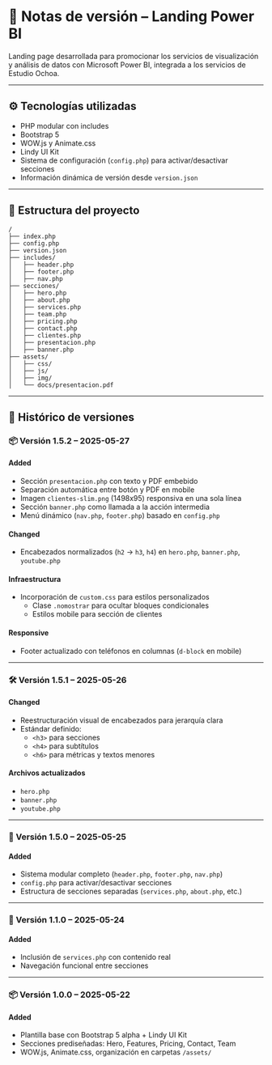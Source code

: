 # 📄 Notas de versión – Landing Power BI

Landing page desarrollada para promocionar los servicios de visualización y análisis de datos con Microsoft Power BI, integrada a los servicios de Estudio Ochoa.

---

## ⚙️ Tecnologías utilizadas

- PHP modular con includes
- Bootstrap 5
- WOW.js y Animate.css
- Lindy UI Kit
- Sistema de configuración (`config.php`) para activar/desactivar secciones
- Información dinámica de versión desde `version.json`

---

## 📁 Estructura del proyecto

```
/
├── index.php
├── config.php
├── version.json
├── includes/
│   ├── header.php
│   ├── footer.php
│   ├── nav.php
├── secciones/
│   ├── hero.php
│   ├── about.php
│   ├── services.php
│   ├── team.php
│   ├── pricing.php
│   ├── contact.php
│   ├── clientes.php
│   ├── presentacion.php
│   ├── banner.php
├── assets/
│   ├── css/
│   ├── js/
│   ├── img/
│   └── docs/presentacion.pdf
```

---

## 📝 Histórico de versiones

### 📦 Versión 1.5.2 – 2025-05-27

#### Added
- Sección `presentacion.php` con texto y PDF embebido
- Separación automática entre botón y PDF en mobile
- Imagen `clientes-slim.png` (1498x95) responsiva en una sola línea
- Sección `banner.php` como llamada a la acción intermedia
- Menú dinámico (`nav.php`, `footer.php`) basado en `config.php`

#### Changed
- Encabezados normalizados (`h2` → `h3`, `h4`) en `hero.php`, `banner.php`, `youtube.php`

#### Infraestructura
- Incorporación de `custom.css` para estilos personalizados
  - Clase `.nomostrar` para ocultar bloques condicionales
  - Estilos mobile para sección de clientes

#### Responsive
- Footer actualizado con teléfonos en columnas (`d-block` en mobile)

---

### 🛠 Versión 1.5.1 – 2025-05-26

#### Changed
- Reestructuración visual de encabezados para jerarquía clara
- Estándar definido:
  - `<h3>` para secciones
  - `<h4>` para subtítulos
  - `<h6>` para métricas y textos menores

#### Archivos actualizados
- `hero.php`
- `banner.php`
- `youtube.php`

---

### 🔧 Versión 1.5.0 – 2025-05-25

#### Added
- Sistema modular completo (`header.php`, `footer.php`, `nav.php`)
- `config.php` para activar/desactivar secciones
- Estructura de secciones separadas (`services.php`, `about.php`, etc.)

---

### 🧱 Versión 1.1.0 – 2025-05-24

#### Added
- Inclusión de `services.php` con contenido real
- Navegación funcional entre secciones

---

### 📦 Versión 1.0.0 – 2025-05-22

#### Added
- Plantilla base con Bootstrap 5 alpha + Lindy UI Kit
- Secciones prediseñadas: Hero, Features, Pricing, Contact, Team
- WOW.js, Animate.css, organización en carpetas `/assets/`
